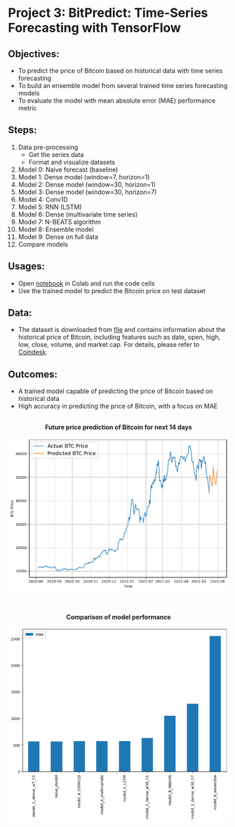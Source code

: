 # Project 3: BitPredict: Time-Series Forecasting with TensorFlow

## Objectives:
- To predict the price of Bitcoin based on historical data with time series forecasting
- To build an ensemble model from several trained time series forecasting models
- To evaluate the model with mean absolute error (MAE) performance metric

## Steps:
1. Data pre-processing
    - Get the series data
    - Format and visualize datasets
2. Model 0: Naive forecast (baseline)
3. Model 1: Dense model (window=7, horizon=1)
4. Model 2: Dense model (window=30, horizon=1)
5. Model 3: Dense model (window=30, horizon=7)
6. Model 4: Conv1D
7. Model 5: RNN (LSTM)
8. Model 6: Dense (multivariate time series)
9. Model 7: N-BEATS algorithm
10. Model 8: Ensemble model
11. Model 9: Dense on full data
12. Compare models

## Usages:
- Open [notebook](https://colab.research.google.com/github/OCR-tech/project-MachineLearning/blob/main/3_BitPredict_Time_Series_Forecasting/notebook.ipynb) in Colab and run the code cells
- Use the trained model to predict the Bitcoin price on test dataset

## Data:
- The dataset is downloaded from [file](BTC_USD_2013-10-01_2021-05-18-CoinDesk.csv) and contains information about the historical price of Bitcoin, including features such as date, open, high, low, close, volume, and market cap. For details, please refer to [Coindesk](https://www.coindesk.com/price/bitcoin).

## Outcomes:
- A trained model capable of predicting the price of Bitcoin based on historical data
- High accuracy in predicting the price of Bitcoin, with a focus on MAE
<br><br>

<p align="center"><b>Future price prediction of Bitcoin for next 14 days</b></p>
<div align="center">
  <img src="https://github.com/OCR-tech/OCR-tech/blob/main/docs/img/project_ml3a.png"/>
</div>
<br><br>
<p align="center"><b>Comparison of model performance</b></p>
<div align="center">
  <img src="https://github.com/OCR-tech/OCR-tech/blob/main/docs/img/project_ml3b.png"/>
</div>
<br>